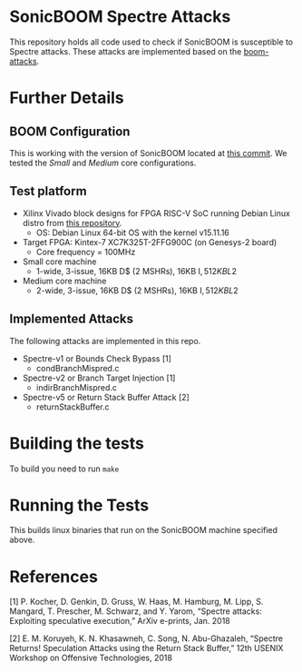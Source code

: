 # SonicBOOM Spectre Attacks
This repository holds all code used to check if SonicBOOM is susceptible to Spectre attacks. These attacks are implemented based on the [boom-attacks](https://github.com/riscv-boom/boom-attacks).

# Further Details
## BOOM Configuration
This is working with the version of SonicBOOM located at [this commit](https://github.com/riscv-boom/riscv-boom/commit/e252e797c21aa3bf860cb9d67c6009ef00c5916f). We tested the *Small* and *Medium* core configurations.

## Test platform
* Xilinx Vivado block designs for FPGA RISC-V SoC running Debian Linux distro from [this repository](https://github.com/eugene-tarassov/vivado-risc-v).
  * OS: Debian Linux 64-bit OS with the kernel v15.11.16
* Target FPGA: Kintex-7 XC7K325T-2FFG900C (on Genesys-2 board)
  * Core frequency = 100MHz  
* Small core machine
  * 1-wide, 3-issue, 16KB D$ (2 MSHRs), 16KB I$, 512KB L2$
* Medium core machine
  * 2-wide, 3-issue, 16KB D$ (2 MSHRs), 16KB I$, 512KB L2$

## Implemented Attacks
The following attacks are implemented in this repo.

* Spectre-v1 or Bounds Check Bypass [1]
    * condBranchMispred.c
* Spectre-v2 or Branch Target Injection [1]
    * indirBranchMispred.c
* Spectre-v5 or Return Stack Buffer Attack [2]
    * returnStackBuffer.c

# Building the tests
To build you need to run `make`

# Running the Tests
This builds linux binaries that run on the SonicBOOM machine specified above.

# References
[1] P. Kocher, D. Genkin, D. Gruss, W. Haas, M. Hamburg, M. Lipp, S. Mangard, T. Prescher, M. Schwarz, and Y. Yarom, “Spectre attacks: Exploiting speculative execution,” ArXiv e-prints, Jan. 2018

[2] E. M. Koruyeh, K. N. Khasawneh, C. Song, N. Abu-Ghazaleh, “Spectre Returns! Speculation Attacks using the Return Stack Buffer,” 12th USENIX Workshop on Offensive Technologies, 2018
